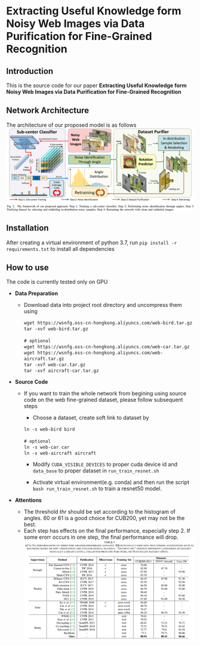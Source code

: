 # Extracting Useful Knowledge form Noisy Web Images via Data Purification for Fine-Grained Recognition

Introduction
------------
This is the source code for our paper **Extracting Useful Knowledge form Noisy Web Images via Data Purification for Fine-Grained Recognition**

Network Architecture
--------------------
The architecture of our proposed model is as follows
![network](network.png)

Installation
------------
After creating a virtual environment of python 3.7, run `pip install -r requirements.txt` to install all dependencies

How to use
------------
The code is currently tested only on GPU
* **Data Preparation**
    - Download data into project root directory and uncompress them using
        ```
        wget https://wsnfg.oss-cn-hongkong.aliyuncs.com/web-bird.tar.gz
        tar -xvf web-bird.tar.gz
      
        # optional
        wget https://wsnfg.oss-cn-hongkong.aliyuncs.com/web-car.tar.gz
        wget https://wsnfg.oss-cn-hongkong.aliyuncs.com/web-aircraft.tar.gz
        tar -xvf web-car.tar.gz
        tar -xvf aircraft-car.tar.gz
        ```
* **Source Code**

    - If you want to train the whole network from begining using source code on the web fine-grained dataset, please follow subsequent steps
    
      - Choose a dataset, create soft link to dataset by
       ```
       ln -s web-bird bird
      
       # optional
       ln -s web-car car
       ln -s web-aircraft aircraft
       ```

      - Modify `CUDA_VISIBLE_DEVICES` to proper cuda device id and `data_base` to proper dataset in  ``` run_train_resnet.sh ```
      
      - Activate virtual environment(e.g. conda) and then run the script ```bash run_train_resnet.sh``` to train a resnet50 model.
      
* **Attentions**     
    - The threshold _thr_ should be set according to the histogram of angles. 60 or 61 is a good choice for CUB200, yet may not be the best.
    - Each step has effects on the final performance, especially step 2. If some erorr occurs in one step, the final performance will drop.
    ![table](performance.png)
